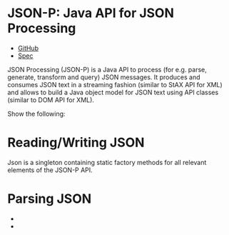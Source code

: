 # JSON-P: Java API for JSON Processing

* [GitHub](https://github.com/eclipse-ee4j/jsonp)
* [Spec](https://javaee.github.io/jsonp/)

JSON Processing (JSON-P) is a Java API to process (for e.g. parse, generate, transform and query) JSON messages. It produces and consumes JSON text in a streaming fashion (similar to StAX API for XML) and allows to build a Java object model for JSON text using API classes (similar to DOM API for XML).

Show the following:

# Reading/Writing JSON

Json is a singleton containing static factory methods for all relevant elements of the JSON-P API.

# Parsing JSON
- 
-